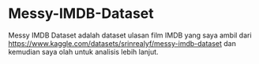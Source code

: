 # Messy-IMDB-Dataset
Messy IMDB Dataset adalah dataset ulasan film IMDB yang saya ambil dari https://www.kaggle.com/datasets/srinrealyf/messy-imdb-dataset dan kemudian saya olah untuk analisis lebih lanjut. 

